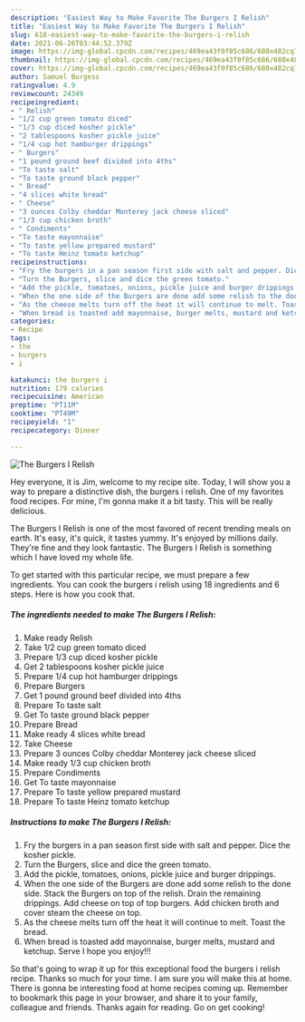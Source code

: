 ```yaml
---
description: "Easiest Way to Make Favorite The Burgers I Relish"
title: "Easiest Way to Make Favorite The Burgers I Relish"
slug: 618-easiest-way-to-make-favorite-the-burgers-i-relish
date: 2021-06-26T03:44:52.379Z
image: https://img-global.cpcdn.com/recipes/469ea43f0f85c686/680x482cq70/the-burgers-i-relish-recipe-main-photo.jpg
thumbnail: https://img-global.cpcdn.com/recipes/469ea43f0f85c686/680x482cq70/the-burgers-i-relish-recipe-main-photo.jpg
cover: https://img-global.cpcdn.com/recipes/469ea43f0f85c686/680x482cq70/the-burgers-i-relish-recipe-main-photo.jpg
author: Samuel Burgess
ratingvalue: 4.9
reviewcount: 24349
recipeingredient:
- " Relish"
- "1/2 cup green tomato diced"
- "1/3 cup diced kosher pickle"
- "2 tablespoons kosher pickle juice"
- "1/4 cup hot hamburger drippings"
- " Burgers"
- "1 pound ground beef divided into 4ths"
- "To taste salt"
- "To taste ground black pepper"
- " Bread"
- "4 slices white bread"
- " Cheese"
- "3 ounces Colby cheddar Monterey jack cheese sliced"
- "1/3 cup chicken broth"
- " Condiments"
- "To taste mayonnaise"
- "To taste yellow prepared mustard"
- "To taste Heinz tomato ketchup"
recipeinstructions:
- "Fry the burgers in a pan season first side with salt and pepper. Dice the kosher pickle."
- "Turn the Burgers, slice and dice the green tomato."
- "Add the pickle, tomatoes, onions, pickle juice and burger drippings."
- "When the one side of the Burgers are done add some relish to the done side. Stack the Burgers on top of the relish. Drain the remaining drippings. Add cheese on top of top burgers. Add chicken broth and cover steam the cheese on top."
- "As the cheese melts turn off the heat it will continue to melt. Toast the bread."
- "When bread is toasted add mayonnaise, burger melts, mustard and ketchup. Serve I hope you enjoy!!!"
categories:
- Recipe
tags:
- the
- burgers
- i

katakunci: the burgers i 
nutrition: 179 calories
recipecuisine: American
preptime: "PT11M"
cooktime: "PT49M"
recipeyield: "1"
recipecategory: Dinner

---
```



![The Burgers I Relish](https://img-global.cpcdn.com/recipes/469ea43f0f85c686/680x482cq70/the-burgers-i-relish-recipe-main-photo.jpg)

Hey everyone, it is Jim, welcome to my recipe site. Today, I will show you a way to prepare a distinctive dish, the burgers i relish. One of my favorites food recipes. For mine, I'm gonna make it a bit tasty. This will be really delicious.



The Burgers I Relish is one of the most favored of recent trending meals on earth. It's easy, it's quick, it tastes yummy. It's enjoyed by millions daily. They're fine and they look fantastic. The Burgers I Relish is something which I have loved my whole life.


To get started with this particular recipe, we must prepare a few ingredients. You can cook the burgers i relish using 18 ingredients and 6 steps. Here is how you cook that.

<!--inarticleads1-->

##### The ingredients needed to make The Burgers I Relish:

1. Make ready  Relish
1. Take 1/2 cup green tomato diced
1. Prepare 1/3 cup diced kosher pickle
1. Get 2 tablespoons kosher pickle juice
1. Prepare 1/4 cup hot hamburger drippings
1. Prepare  Burgers
1. Get 1 pound ground beef divided into 4ths
1. Prepare To taste salt
1. Get To taste ground black pepper
1. Prepare  Bread
1. Make ready 4 slices white bread
1. Take  Cheese
1. Prepare 3 ounces Colby cheddar Monterey jack cheese sliced
1. Make ready 1/3 cup chicken broth
1. Prepare  Condiments
1. Get To taste mayonnaise
1. Prepare To taste yellow prepared mustard
1. Prepare To taste Heinz tomato ketchup




<!--inarticleads2-->

##### Instructions to make The Burgers I Relish:

1. Fry the burgers in a pan season first side with salt and pepper. Dice the kosher pickle.
1. Turn the Burgers, slice and dice the green tomato.
1. Add the pickle, tomatoes, onions, pickle juice and burger drippings.
1. When the one side of the Burgers are done add some relish to the done side. Stack the Burgers on top of the relish. Drain the remaining drippings. Add cheese on top of top burgers. Add chicken broth and cover steam the cheese on top.
1. As the cheese melts turn off the heat it will continue to melt. Toast the bread.
1. When bread is toasted add mayonnaise, burger melts, mustard and ketchup. Serve I hope you enjoy!!!




So that's going to wrap it up for this exceptional food the burgers i relish recipe. Thanks so much for your time. I am sure you will make this at home. There is gonna be interesting food at home recipes coming up. Remember to bookmark this page in your browser, and share it to your family, colleague and friends. Thanks again for reading. Go on get cooking!
